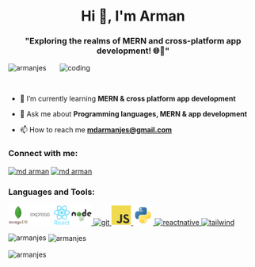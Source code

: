 
<h1 align="center">Hi 👋, I'm Arman</h1>
<h3 align="center">"Exploring the realms of MERN and cross-platform app development! 🌐📱"</h3>
 
<img src="https://cdn.dribbble.com/users/1187836/screenshots/6539429/programer.gif" alt="coding" align="right" width="400"> 

<p align="left"> <img src="https://komarev.com/ghpvc/?username=armanjes&label=Profile%20views&color=0e75b6&style=flat"
        alt="armanjes" /> </p>

<p align="left"> <a href="https://twitter.com/" target="blank"><img
            src="https://img.shields.io/twitter/follow/?logo=twitter&style=for-the-badge" alt="" /></a> </p>

- 🌱 I’m currently learning **MERN & cross platform app development**

- 💬 Ask me about **Programming languages, MERN & app development**

- 📫 How to reach me **mdarmanjes@gmail.com**

<h3 align="left">Connect with me:</h3>
<p align="left">
    <a href="https://www.linkedin.com/in/md-arman-60057a267/" target="blank"><img align="center"
            src="https://raw.githubusercontent.com/rahuldkjain/github-profile-readme-generator/master/src/images/icons/Social/linked-in-alt.svg"
            alt="md arman" height="30" width="40" /></a>
    <a href="https://www.facebook.com/profile.php?id=100058365112297" target="blank"><img align="center"
            src="https://raw.githubusercontent.com/rahuldkjain/github-profile-readme-generator/master/src/images/icons/Social/facebook.svg"
            alt="md arman" height="30" width="40" /></a>
</p>

<h3 align="left">Languages and Tools:</h3>
<p align="left">  <img
            src="https://raw.githubusercontent.com/devicons/devicon/master/icons/mongodb/mongodb-original-wordmark.svg"
            alt="mongodb" width="40" height="40" />
        <img src="https://raw.githubusercontent.com/devicons/devicon/master/icons/express/express-original-wordmark.svg"
            alt="express" width="40" height="40" /> </a> <a href="https://git-scm.com/" target="_blank"
        rel="noreferrer"><img src="https://raw.githubusercontent.com/devicons/devicon/master/icons/react/react-original-wordmark.svg"
            alt="react" width="40" height="40" /><img src="https://raw.githubusercontent.com/devicons/devicon/master/icons/nodejs/nodejs-original-wordmark.svg"
            alt="nodejs" width="40" height="40" /> </a> <a href="https://reactnative.dev/" target="_blank"
        rel="noreferrer"> <img src="https://www.vectorlogo.zone/logos/git-scm/git-scm-icon.svg" alt="git" width="40"
            height="40" /> </a> <a href="https://www.w3.org/html/" target="_blank" rel="noreferrer">
         <img
            src="https://raw.githubusercontent.com/devicons/devicon/master/icons/javascript/javascript-original.svg"
            alt="javascript" width="40" height="40" /> </a> <a href="https://www.linux.org/" target="_blank"
        rel="noreferrer"> </a> <a href="https://www.mongodb.com/" target="_blank" rel="noreferrer"> </a> <a href="https://nodejs.org" target="_blank" rel="noreferrer">
         </a> <a href="https://www.python.org" target="_blank"
        rel="noreferrer"> <img
            src="https://raw.githubusercontent.com/devicons/devicon/master/icons/python/python-original.svg"
            alt="python" width="40" height="40" /> </a> <a href="https://reactjs.org/" target="_blank" rel="noreferrer">
         <img src="https://reactnative.dev/img/header_logo.svg" alt="reactnative" width="40"
            height="40" /> </a> <a href="https://tailwindcss.com/" target="_blank" rel="noreferrer"> <img
            src="https://www.vectorlogo.zone/logos/tailwindcss/tailwindcss-icon.svg" alt="tailwind" width="40"
            height="40" /> </a> </p>

<p><img align="left"
        src="https://github-readme-stats.vercel.app/api/top-langs?username=armanjes&show_icons=true&locale=en&layout=compact"
        alt="armanjes" /></p>

<p>&nbsp;<img align="center"
        src="https://github-readme-stats.vercel.app/api?username=armanjes&show_icons=true&locale=en" alt="armanjes" />
</p>

<p><img align="center" src="https://github-readme-streak-stats.herokuapp.com/?user=armanjes&" alt="armanjes" /></p>

